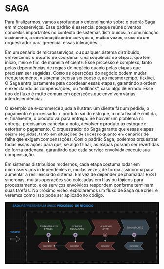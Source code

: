 # SAGA

Para finalizarmos, vamos aprofundar o entendimento sobre o padrão Saga em microsserviços. Esse padrão é essencial porque reúne diversos conceitos importantes no contexto de sistemas distribuídos: a comunicação assíncrona, a coordenação entre serviços e, muitas vezes, o uso de um orquestrador para gerenciar essas interações.

Em um cenário de microsserviços, ou qualquer sistema distribuído, enfrentamos o desafio de coordenar uma sequência de etapas, que têm início, meio e fim, de maneira eficiente. Esse processo é complexo, tanto pelas dependências de regras de negócio quanto pelas etapas que precisam ser seguidas. Como as operações do negócio podem mudar frequentemente, o sistema precisa ser coeso e, ao mesmo tempo, flexível. O Saga entra justamente para coordenar essas etapas, garantindo a ordem e executando as compensações, ou “rollback”, caso algo dê errado. Esse tipo de fluxo é muito comum em operações que envolvem várias interdependências.

O exemplo de e-commerce ajuda a ilustrar: um cliente faz um pedido, o pagamento é processado, o produto sai do estoque, a nota fiscal é emitida, e, finalmente, o produto vai para entrega. Se houver um problema na entrega, precisamos cancelar a nota, devolver o produto ao estoque e estornar o pagamento. O orquestrador do Saga garante que essas etapas sejam seguidas, tanto em situações de sucesso quanto em cenários de falha que exigem compensações.
Com o padrão Saga, podemos orquestrar todas essas ações para que, se algo falhar, as etapas possam ser revertidas de forma ordenada, garantindo que cada serviço envolvido execute sua compensação.

Em sistemas distribuídos modernos, cada etapa costuma rodar em microsserviços independentes e, muitas vezes, de forma assíncrona para aumentar a resiliência do sistema. Em vez de depender de chamadas REST síncronas, muitas operações são colocadas em filas ou tópicos para processamento, e os serviços envolvidos respondem conforme terminam suas tarefas. No próximo vídeo, exploraremos um fluxo de Saga que criei, e veremos como isso pode ser aplicado no código.

![Coreografia](../../assets/saga-1.png) 